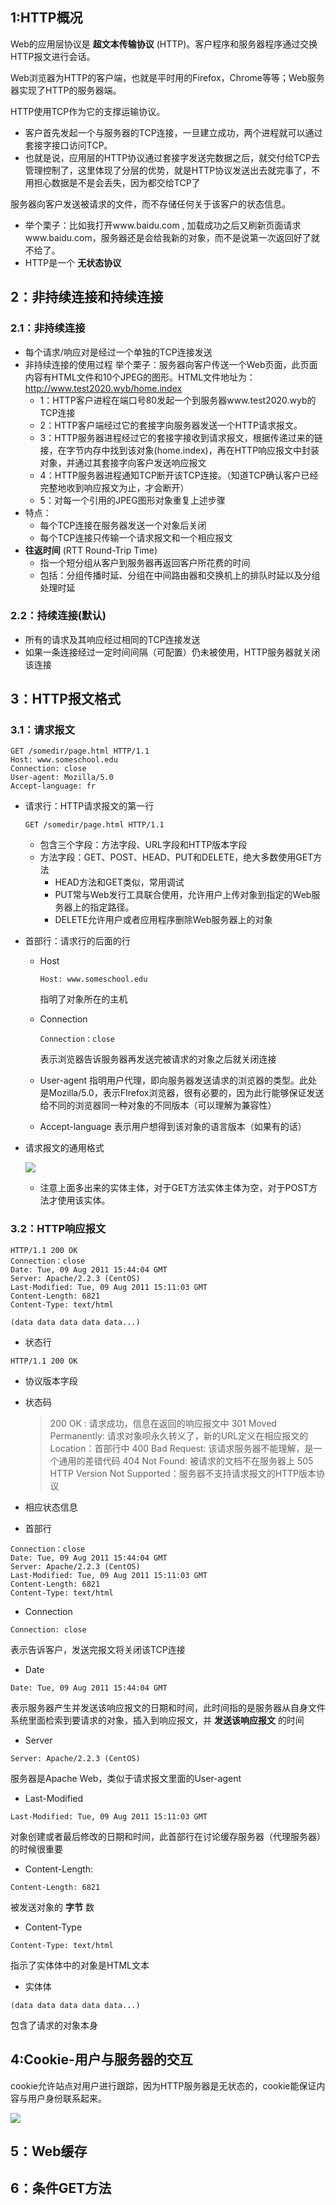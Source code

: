 ## 1:HTTP概况
Web的应用层协议是 **超文本传输协议** (HTTP)。客户程序和服务器程序通过交换HTTP报文进行会话。

Web浏览器为HTTP的客户端，也就是平时用的Firefox，Chrome等等；Web服务器实现了HTTP的服务器端。

HTTP使用TCP作为它的支撑运输协议。
  - 客户首先发起一个与服务器的TCP连接，一旦建立成功，两个进程就可以通过套接字接口访问TCP。
  - 也就是说，应用层的HTTP协议通过套接字发送完数据之后，就交付给TCP去管理控制了，这里体现了分层的优势，就是HTTP协议发送出去就完事了，不用担心数据是不是会丢失，因为都交给TCP了

服务器向客户发送被请求的文件，而不存储任何关于该客户的状态信息。
  - 举个栗子：比如我打开www.baidu.com , 加载成功之后又刷新页面请求www.baidu.com，服务器还是会给我新的对象，而不是说第一次返回好了就不给了。
  - HTTP是一个 **无状态协议**
## 2：非持续连接和持续连接
### 2.1：非持续连接
  - 每个请求/响应对是经过一个单独的TCP连接发送
  - 非持续连接的使用过程
    举个栗子：服务器向客户传送一个Web页面，此页面内容有HTML文件和10个JPEG的图形。HTML文件地址为：http://www.test2020.wyb/home.index
    - 1：HTTP客户进程在端口号80发起一个到服务器www.test2020.wyb的TCP连接
    - 2：HTTP客户端经过它的套接字向服务器发送一个HTTP请求报文。
    - 3：HTTP服务器进程经过它的套接字接收到请求报文，根据传递过来的链接，在字节内存中找到该对象(home.index)，再在HTTP响应报文中封装对象，并通过其套接字向客户发送响应报文
    - 4：HTTP服务器进程通知TCP断开该TCP连接。（知道TCP确认客户已经完整地收到响应报文为止，才会断开）
    - 5：对每一个引用的JPEG图形对象重复上述步骤
  - 特点：
    - 每个TCP连接在服务器发送一个对象后关闭
    - 每个TCP连接只传输一个请求报文和一个相应报文
  - **往返时间** (RTT Round-Trip Time)
    - 指一个短分组从客户到服务器再返回客户所花费的时间
    - 包括：分组传播时延、分组在中间路由器和交换机上的排队时延以及分组处理时延
### 2.2：持续连接(默认)
  - 所有的请求及其响应经过相同的TCP连接发送
  - 如果一条连接经过一定时间间隔（可配置）仍未被使用，HTTP服务器就关闭该连接

## 3：HTTP报文格式
### 3.1：请求报文
```
GET /somedir/page.html HTTP/1.1
Host: www.someschool.edu
Connection: close
User-agent: Mozilla/5.0
Accept-language: fr

```
- 请求行：HTTP请求报文的第一行
  ```
  GET /somedir/page.html HTTP/1.1
  ```
  - 包含三个字段：方法字段、URL字段和HTTP版本字段
  - 方法字段：GET、POST、HEAD、PUT和DELETE，绝大多数使用GET方法
    - HEAD方法和GET类似，常用调试
    - PUT常与Web发行工具联合使用，允许用户上传对象到指定的Web服务器上的指定路径。
    - DELETE允许用户或者应用程序删除Web服务器上的对象
- 首部行：请求行的后面的行
  - Host
    ```
    Host: www.someschool.edu
    ```
    指明了对象所在的主机

  - Connection
    ```
    Connection：close
    ```
    表示浏览器告诉服务器再发送完被请求的对象之后就关闭连接
  - User-agent
    指明用户代理，即向服务器发送请求的浏览器的类型。此处是Mozilla/5.0，表示FIrefox浏览器，很有必要的，因为此行能够保证发送给不同的浏览器同一种对象的不同版本（可以理解为兼容性）
  - Accept-language
    表示用户想得到该对象的语言版本（如果有的话）
- 请求报文的通用格式

  ![](assets/markdown-img-paste-2020041415230941.png)

  - 注意上面多出来的实体主体，对于GET方法实体主体为空，对于POST方法才使用该实体。

### 3.2：HTTP响应报文
```
HTTP/1.1 200 OK
Connection：close
Date: Tue, 09 Aug 2011 15:44:04 GMT
Server: Apache/2.2.3 (CentOS)
Last-Modified: Tue, 09 Aug 2011 15:11:03 GMT
Content-Length: 6821
Content-Type: text/html

(data data data data data...)
```
- 状态行
```
HTTP/1.1 200 OK
```
  - 协议版本字段
  - 状态码
    >200 OK : 请求成功，信息在返回的响应报文中
    >301 Moved Permanently: 请求对象呗永久转义了，新的URL定义在相应报文的Location：首部行中
    >400 Bad Request: 该请求服务器不能理解，是一个通用的差错代码
    >404 Not Found: 被请求的文档不在服务器上
    >505 HTTP Version Not Supported：服务器不支持请求报文的HTTP版本协议


  - 相应状态信息
- 首部行
```
Connection：close
Date: Tue, 09 Aug 2011 15:44:04 GMT
Server: Apache/2.2.3 (CentOS)
Last-Modified: Tue, 09 Aug 2011 15:11:03 GMT
Content-Length: 6821
Content-Type: text/html
```
  - Connection
  ```
  Connection: close
  ```
  表示告诉客户，发送完报文将关闭该TCP连接
  - Date
  ```
  Date: Tue, 09 Aug 2011 15:44:04 GMT
  ```
  表示服务器产生并发送该响应报文的日期和时间，此时间指的是服务器从自身文件系统里面检索到要请求的对象，插入到响应报文，并 **发送该响应报文** 的时间
  - Server
  ```
  Server: Apache/2.2.3 (CentOS)
  ```
  服务器是Apache Web，类似于请求报文里面的User-agent
  - Last-Modified
  ```
  Last-Modified: Tue, 09 Aug 2011 15:11:03 GMT
  ```
  对象创建或者最后修改的日期和时间，此首部行在讨论缓存服务器（代理服务器）的时候很重要
  - Content-Length:
  ```
  Content-Length: 6821
  ```
  被发送对象的 **字节** 数
  - Content-Type
  ```
  Content-Type: text/html
  ```
  指示了实体体中的对象是HTML文本

- 实体体
```
(data data data data data...)
```
  包含了请求的对象本身

## 4:Cookie-用户与服务器的交互
cookie允许站点对用户进行跟踪，因为HTTP服务器是无状态的，cookie能保证内容与用户身份联系起来。

  ![](assets/markdown-img-paste-20200414154809121.png)

  
## 5：Web缓存
## 6：条件GET方法
